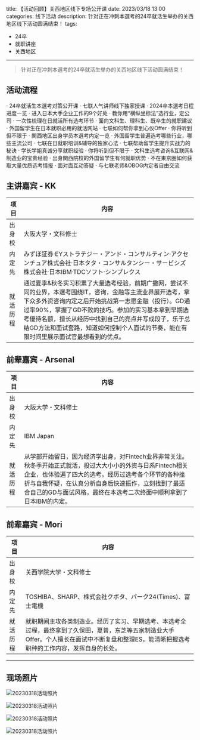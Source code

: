 title: 【活动回顾】关西地区线下专场公开课
date: 2023/03/18 13:00
categories: 线下活动
description: 针对正在冲刺本選考的24卒就活生举办的关西地区线下活动圆满结束！
tags:
- 24卒
- 就职讲座
- 关西地区

---

> 针对正在冲刺本選考的24卒就活生举办的关西地区线下活动圆满结束！

## 活动流程
· 24卒就活生本選考对策公开课
· 七联人气讲师线下独家授课
· 2024卒本選考日程进度一览
· 进入日本大手企业工作的9个好处
· 教你用“横纵坐标法”选行业，定公司
· 一次性梳理在日就活所有选考环节
· 面向文科生、理科生、既卒生的就职建议
· 外国留学生在日本就职必用的就活网站
· 七联如何帮你拿到心仪Offer
· 你将听到但不限于
· 関西地区出身学员本選考内定一览
· 外国留学生普遍选考哪些行业，哪些主流公司
· 七联在日就职培训&辅导的独家心法
· 七联帮助留学生提升实战力的秘诀
· 学长学姐真诚分享就职经验
· 你将听到但不限于
· 文科生选考咨询&互联网&制造业的宝贵经验
· 出身関西院校的外国留学生有何就职优势
· 不在東京圈如何获取大量优质选考情报
· 面对面互动答疑
· 与七联老师&OBOG内定者自由交流

## 主讲嘉宾 - KK
| 项目	      | 内容 |
| ----------- | ----------- |
| 出身校      | 大阪大学・文科修士 |
| 内定先   | みずほ証券·EYストラテジー・アンド・コンサルティン·アクセンチュア株式会社·日本タタ・コンサルタンシー・サービシズ株式会社·日本IBM·TDCソフト·シンプレクス |
| 就活历程 | 通过夏季&秋冬实习积累了大量选考经验，前期广撒网，尝试不同的业界，本選考围绕IT，咨询，金融等主流业界展开选考，拿下众多外资咨询内定之后开始挑战第一志愿金融（投行）。GD通过率90%，掌握了GD不败的技巧。参加的实习基本拿到早期选考優待名额，擅长从经历中找到自己的亮点并写成段子，乐于总结GD方法和面试套路，知道如何控制个人面试的节奏，能在有限时间里展示面试官最想看到的优点。| 


## 前辈嘉宾 - Arsenal
| 项目	      | 内容 |
| ----------- | ----------- |
| 出身校      | 大阪大学・文科修士 |
| 内定先   | IBM Japan|
| 就活历程 | 从学部开始留日，因为经济学出身，对Fintech业界非常关注。秋冬季开始正式就活，投过大大小小的外资与日系Fintech相关企业，也体验遍了四大的选考。经历过选考各个环节的各种挫折与自我怀疑，在认真分析自身后快速振作，立刻找到了最适合自己的GD与面试风格，最终在本选考二次终面中顺利拿到了日本IBM的内定。|

## 前辈嘉宾 - Mori
| 项目	      | 内容 |
| ----------- | ----------- |
| 出身校      | 关西学院大学・文科修士 |
| 内定先   | TOSHIBA、SHARP、株式会社クボタ、パーク24(Times)、富士電機|
| 就活历程 | 就职期间主攻各类制造业。经历了实习、早期选考、本选考全过程，最终拿到了久保田，夏普，东芝等五家制造业大手Offer。个人擅长在面试中不断复盘和整理ES，能清晰把握选考职种的工作内容，发挥自身的长处。|

---

## 现场照片
![20230318活动照片](https://qilian-tokyo.github.io/img/20230318/1.jpg)

![20230318活动照片](https://qilian-tokyo.github.io/img/20230318/2.jpg)

![20230318活动照片](https://qilian-tokyo.github.io/img/20230318/3.jpg)

![20230318活动照片](https://qilian-tokyo.github.io/img/20230318/4.jpg)